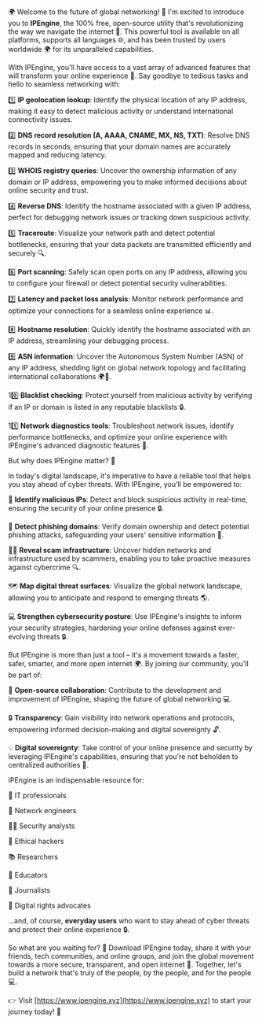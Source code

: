 🌍 Welcome to the future of global networking! 🚀 I'm excited to introduce you to **IPEngine**, the 100% free, open-source utility that's revolutionizing the way we navigate the internet 🔐. This powerful tool is available on all platforms, supports all languages 🌐, and has been trusted by users worldwide 🌍 for its unparalleled capabilities.

With IPEngine, you'll have access to a vast array of advanced features that will transform your online experience 📡. Say goodbye to tedious tasks and hello to seamless networking with:

1️⃣ **IP geolocation lookup**: Identify the physical location of any IP address, making it easy to detect malicious activity or understand international connectivity issues.

2️⃣ **DNS record resolution (A, AAAA, CNAME, MX, NS, TXT)**: Resolve DNS records in seconds, ensuring that your domain names are accurately mapped and reducing latency.

3️⃣ **WHOIS registry queries**: Uncover the ownership information of any domain or IP address, empowering you to make informed decisions about online security and trust.

4️⃣ **Reverse DNS**: Identify the hostname associated with a given IP address, perfect for debugging network issues or tracking down suspicious activity.

5️⃣ **Traceroute**: Visualize your network path and detect potential bottlenecks, ensuring that your data packets are transmitted efficiently and securely 🔍.

6️⃣ **Port scanning**: Safely scan open ports on any IP address, allowing you to configure your firewall or detect potential security vulnerabilities.

7️⃣ **Latency and packet loss analysis**: Monitor network performance and optimize your connections for a seamless online experience 📊.

8️⃣ **Hostname resolution**: Quickly identify the hostname associated with an IP address, streamlining your debugging process.

9️⃣ **ASN information**: Uncover the Autonomous System Number (ASN) of any IP address, shedding light on global network topology and facilitating international collaborations 🌍📡.

10️⃣ **Blacklist checking**: Protect yourself from malicious activity by verifying if an IP or domain is listed in any reputable blacklists 🔒.

11️⃣ **Network diagnostics tools**: Troubleshoot network issues, identify performance bottlenecks, and optimize your online experience with IPEngine's advanced diagnostic features 🔧.

But why does IPEngine matter? 🤔

In today's digital landscape, it's imperative to have a reliable tool that helps you stay ahead of cyber threats. With IPEngine, you'll be empowered to:

🚀 **Identify malicious IPs**: Detect and block suspicious activity in real-time, ensuring the security of your online presence 🔒.

💼 **Detect phishing domains**: Verify domain ownership and detect potential phishing attacks, safeguarding your users' sensitive information 📝.

🕵️‍♀️ **Reveal scam infrastructure**: Uncover hidden networks and infrastructure used by scammers, enabling you to take proactive measures against cybercrime 🔍.

🗺️ **Map digital threat surfaces**: Visualize the global network landscape, allowing you to anticipate and respond to emerging threats 🌎.

💻 **Strengthen cybersecurity posture**: Use IPEngine's insights to inform your security strategies, hardening your online defenses against ever-evolving threats 🔒.

But IPEngine is more than just a tool – it's a movement towards a faster, safer, smarter, and more open internet 🌍. By joining our community, you'll be part of:

💬 **Open-source collaboration**: Contribute to the development and improvement of IPEngine, shaping the future of global networking 💻.

🔒 **Transparency**: Gain visibility into network operations and protocols, empowering informed decision-making and digital sovereignty 🔓.

💡 **Digital sovereignty**: Take control of your online presence and security by leveraging IPEngine's capabilities, ensuring that you're not beholden to centralized authorities 🌟.

IPEngine is an indispensable resource for:

👥 IT professionals

🔧 Network engineers

🕵️‍♂️ Security analysts

🎯 Ethical hackers

📚 Researchers

🏫 Educators

💼 Journalists

🤝 Digital rights advocates

...and, of course, **everyday users** who want to stay ahead of cyber threats and protect their online experience 🔒.

So what are you waiting for? 🌟 Download IPEngine today, share it with your friends, tech communities, and online groups, and join the global movement towards a more secure, transparent, and open internet 🚀. Together, let's build a network that's truly of the people, by the people, and for the people 💻.

👉 Visit [https://www.ipengine.xyz](https://www.ipengine.xyz) to start your journey today! 🔗
